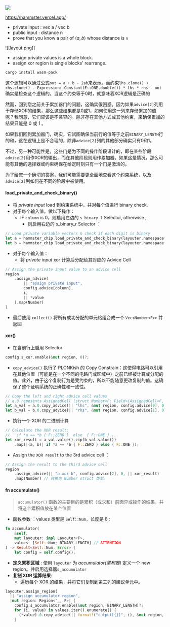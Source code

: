 ![](http://imagesoda.oss-cn-beijing.aliyuncs.com/Sodaoo/2023-09-16-031408.png)

https://hammster.vercel.app/

 - private input : vec a / vec b
 - public input : distance n
 - prove that you know a pair of $(a, b)$ whose distance is  `n`

![[layout.png]]
 - assign private values is a whole block.
 - assign xor region is single blocks' rearrange.

```rust
cargo install wasm-pack
```

这个逻辑可以通过公式`out = a + b - 2ab`来表示。而约束`lhs.clone() + rhs.clone() - Expression::Constant(F::ONE.double()) * lhs * rhs - out`确实是检查这个逻辑的。当这个约束等于0时，就意味着XOR逻辑是正确的

然而，回到您之前关于累加器门的问题，这确实很困惑。因为如果`advice[2]`列用于存储XOR的结果，那么这些结果都是0或1，如何使用这一列来存储累加的值呢？我同意，它们应该是不兼容的。除非存在其他方式或其他约束，来确保累加的结果只能是 0 或 1 。

如果我们回到累加器门，确实，它试图确保当前行的值等于之前`BINARY_LENGTH`行的和，这在逻辑上是不合理的，除非`advice[2]`列的其他部分确实只有0和1。

不过，另一种可能性是，这些门是为不同的操作阶段设计的，即在某些阶段`advice[2]`用作XOR的输出，而在其他阶段则用作累加器。如果这是情况，那么可能有其他的选择器或约束确保在给定时刻只有一个门是激活的。

为了给您一个确切的答案，我们可能需要更全面地查看这个约束系统，以及`advice[2]`列如何在不同的阶段中被使用。


#### load_private_and_check_binary()

 - 将 *private input* load 到约束系统中，并对每个值进行 binary check.
 - 对于每个输入值，做以下操作：
	 - IF `column` is 0，则启用左边的 `s_binary_l` Selector, otherwise , 
		 - 则启用右边的 s_binary_r Selector ： 
```rust
// Load private variable vectors & check if each digit is binary
let a = hammster_chip.load_private_and_check_binary(layouter.namespace(|| "load a"), 0, self.a)?;
let b = hammster_chip.load_private_and_check_binary(layouter.namespace(|| "load b"), 1, self.b)?;
```
- 对于每个输入值：
	- 将 *private input*  xor 计算后分配给其对应的 Advice Cell

```rust
// Assign the private input value to an advice cell
region
	.assign_advice(
	    || "assign private input", 
	    config.advice[column], 
	    i, 
	    || *value
	).map(Number)
}
```

 - 最后使用 `collect()` 将所有成功分配的单元格组合成一个 `Vec<Number<F>>` 并返回



#### xor()

 - 在当前行上启用 Selector
```rust
config.s_xor.enable(&mut region, 0)?;
```

 - `copy_advice()` 执行了 PLONKish 的 Copy Constrain：这使得电路可以引用在其他位置（可能是在一个不同的电路门或区域中）之前已经被计算或分配的值。此外，由于这个复制行为是受约束的，所以不能随意更改复制的值。这确保了整个证明系统的正确性和一致性。
```rust
// Copy the left and right advice cell values 
// a.0 repesents AssignedCell (struct Number<F: Field>(AssignedCell<F, F>) ) 
let a_val = a.0.copy_advice(|| "lhs", &mut region, config.advice[0], 0)?;
let b_val = b.0.copy_advice(|| "rhs", &mut region, config.advice[1], 0)?;
```

 - 执行一个 XOR 的二进制计算
```rust
// Calculate the XOR result:
//   if *a == *b { F::ZERO }  else  { F::ONE } ...
let xor_result = a_val.value().zip(b_val.value())
	.map(|(a, b)| if *a == *b { F::ZERO } else { F::ONE });
```

 - Assign the `XOR result` to the 3rd advice cell ：
```rust
// Assign the result to the third advice cell
region
	.assign_advice(|| "a xor b", config.advice[2], 0, || xor_result)
	.map(Number) // 转换为 Number struct 类型。
```

#### fn accumulate()

> `accumulator()` 函数的主要目的是累积（或求和）前面异或操作的结果，并将这个累积值放在某个位置

 - 函数参数 ：values 类型是 `Self::Num`，长度是 8 :
```rust
fn accumulator(
    &self, 
    mut layouter: impl Layouter<F>, 
    values: [Self::Num; BINARY_LENGTH] // ATTENTION
) -> Result<Self::Num, Error> {
    let config = self.config();
```

 - **定义累积区域** :  使用 `layouter` 为 *accumulator(累积器)* 定义一个 new region。并启用选择器`s_accumulator`
 - **复制 XOR 运算结果**:
	 - 遍历每个 XOR 的结果，并将它们复制到第三列的建议单元中。
```rust
layouter.assign_region(
  || "assign accumulator region", 
  |mut region: Region<'_, F>| {
    config.s_accumulator.enable(&mut region, BINARY_LENGTH)?;
    for (i, value) in values.iter().enumerate() {
      (*value).0.copy_advice(|| format!("output[{}]", i), &mut region, config.advice[2], i)?;
    }
```

